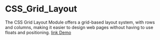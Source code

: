# CSS_Grid_Layout
The CSS Grid Layout Module offers a grid-based layout system, with rows and columns, making it easier to design web pages without having to use floats and positioning.
[link Demo](https://elegant-dolphin-5aca32.netlify.app/)
